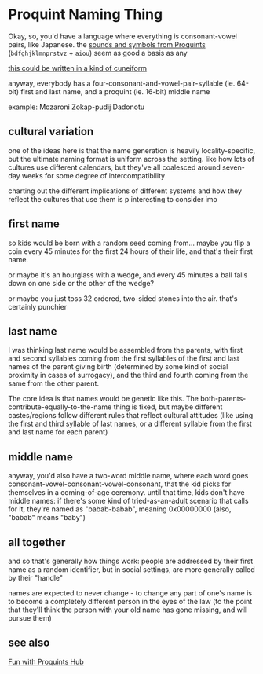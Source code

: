 # Proquint Naming Thing

Okay, so, you'd have a language where everything is consonant-vowel pairs, like Japanese. the [sounds and symbols from Proquints](https://arxiv.org/html/0901.4016#_conclusion_and_specification) (`bdfghjklmnprstvz` + `aiou`) seem as good a basis as any

[this could be written in a kind of cuneiform](9e3f4cad-fa75-4096-a285-3c563cc1ad87.md)

anyway, everybody has a four-consonant-and-vowel-pair-syllable (ie. 64-bit) first and last name, and a proquint (ie. 16-bit) middle name

example: Mozaroni Zokap-pudij Dadonotu

## cultural variation

one of the ideas here is that the name generation is heavily locality-specific, but the ultimate naming format is uniform across the setting. like how lots of cultures use different calendars, but they've all coalesced around seven-day weeks for some degree of intercompatibility

charting out the different implications of different systems and how they reflect the cultures that use them is p interesting to consider imo

## first name

so kids would be born with a random seed coming from... maybe you flip a coin every 45 minutes for the first 24 hours of their life, and that's their first name.

or maybe it's an hourglass with a wedge, and every 45 minutes a ball falls down on one side or the other of the wedge?

or maybe you just toss 32 ordered, two-sided stones into the air. that's certainly punchier

## last name

I was thinking last name would be assembled from the parents, with first and second syllables coming from the first syllables of the first and last names of the parent giving birth (determined by some kind of social proximity in cases of surrogacy), and the third and fourth coming from the same from the other parent.

The core idea is that names would be genetic like this. The both-parents-contribute-equally-to-the-name thing is fixed, but maybe different castes/regions follow different rules that reflect cultural attitudes (like using the first and third syllable of last names, or a different syllable from the first and last name for each parent)

## middle name

anyway, you'd also have a two-word middle name, where each word goes consonant-vowel-consonant-vowel-consonant, that the kid picks for themselves in a coming-of-age ceremony. until that time, kids don't have middle names: if there's some kind of tried-as-an-adult scenario that calls for it, they're named as "babab-babab", meaning 0x00000000 (also, "babab" means "baby")

## all together

and so that's generally how things work: people are addressed by their first name as a random identifier, but in social settings, are more generally called by their "handle"

names are expected to never change - to change any part of one's name is to become a completely different person in the eyes of the law (to the point that they'll think the person with your old name has gone missing, and will pursue them)

## see also

[Fun with Proquints Hub](e6a165a7-64b0-4215-aab6-c391ee82d66d.md)
